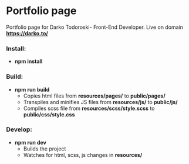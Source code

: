 # Portfolio page
Portfolio page for Darko Todoroski- Front-End Developer. Live on domain **https://darko.to/**

### Install:
- **npm install**

### Build:
- **npm run build**
  - Copies html files from **resources/pages/** to **public/pages/**
  - Transpiles and minifies JS files from **resources/js/** to **public/js/**
  - Compiles scss file from **resources/scss/style.scss** to **public/css/style.css**
    
### Develop:
- **npm run dev**
  - Builds the project
  - Watches for html, scss, js changes in **resources/**
